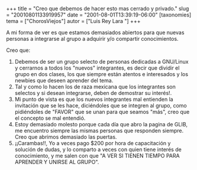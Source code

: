+++
title = "Creo que debemos de hacer esto mas cerrado y privado."
slug = "20010801133919957"
date = "2001-08-01T13:39:19-06:00"
[taxonomies]
tema = ["ChorosViejos"]
autor = ["Luis Rey Lara "]
+++

A mi forma de ver es que estamos demasiados abiertos para que nuevas
personas a integrarse al grupo a adquirir y/o compartir conocimientos.

Creo que:

<!-- more -->
1.  Debemos de ser un grupo selecto de personas dedicadas a GNU/Linux y
    cerrarnos a todos los "nuevos" integrantes, es decir que dividir el
    grupo en dos clases, los que siempre están atentos e interesados y
    los newbies que deseen aprender del tema.
2.  Tal y como lo hacen los de raza mexicana que los integrantes son
    selectos y si desean integrarse, deben de demostrar su interés!.
3.  Mi punto de vista es que los nuevos integrantes mal entienden la
    invitación que se les hace, diciéndoles que se integren al grupo,
    como pidiéndoles de "FAVOR" que se unan para que seamos "más", creo
    que el concepto se mal entendió.
4.  Estoy demasiado molesto porque cada día que abro la pagina de GLIB,
    me encuentro siempre las mismas personas que responden siempre. Creo
    que abrimos demasiado las puertas.
5.  ¡¡Carambas!!, Yo a veces pago $200 por hora de capacitación y
    solución de dudas, y lo comparto a veces con quien tiene interés de
    conocimiento, y me salen con que "A VER SI TIENEN TIEMPO PARA
    APRENDER Y UNIRSE AL GRUPO".

